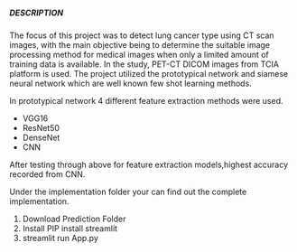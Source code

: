 ##### DESCRIPTION


The focus of this project was to detect lung cancer type using CT scan images, with the main objective being to determine the suitable image processing method for medical images when only a limited amount of training data is available. In the study, PET-CT DICOM images from TCIA platform is used. The project utilized the prototypical network and siamese neural network which are well known few shot learning methods.

In prototypical network 4 different feature extraction methods were used.


- VGG16
- ResNet50
- DenseNet
- CNN

After testing through above for feature extraction models,highest accuracy recorded from CNN.

Under the implementation folder your can find out the complete implementation.

1. Download Prediction Folder
2. Install PIP install streamlit
3. streamlit run App.py





